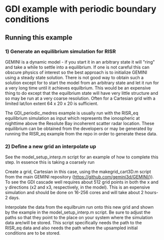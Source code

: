 # GDI example with periodic boundary conditions

## Running this example

### 1)  Generate an equilibrium simulation for RISR
GEMINI is a dynamic model - if you start it in an arbitrary state it will "ring" and take a while to settle into a equilibrium.  If one is not careful this can obscure physics of interest so the best approach is to initialize GEMINI using a steady state solution.  There is not good way to obtain such a solution except for to start the model from an arbitrary state and let it run for a very long time until it achieves equilbrium.  This would be an expensive thing to do except that the equilbrium state will have very little structure and so may be run at a very coarse resolution.  Often for a Cartesian grid with a limited lat/lon extent 64 x 20 x 20 is sufficient.  

The GDI_periodic_medres example is usually run with the RISR_eq equilibrium simulation as input which represents the ionospheric at nighttime above the Resolute Bay incoherent scatter radar location.  These equilibrium can be obtained from the developers or may be generated by running the RISR_eq example from the repo in order to generate these data.

### 2)  Define a new grid an interpolate up 

See the model_setup_interp.m script for an example of how to complete this step.  In essence this is taking a coarsely run 

Create a grid, Cartesian in this case, using the makegrid_cart3D.m script from the main GEMINI repository (https://github.com/gemini3d/GEMINI/)).  To see the GDI cascade well requires about 512 grid points in both the x and y directions (x2 and x3, respectively, in the model).  This is an expensive simulation and should be done on 16-256 cores and will take about 2 hours-2 days.  

Interpolate the data from the equilbruim run onto this new grid and shown by the example in the model_setup_interp.m script.  Be sure to adjust the paths so that they point to the place on your system where the simulation data are/will be stored.  This script specifically needs the path to the RISR_eq data and also needs the path where the upsampled initial conditions are to be stored.  
